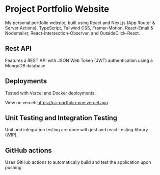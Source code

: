 # Project Portfolio Website
My personal portfolio website, built using React and Next.js (App Router & Server Actions), TypeScript, Tailwind CSS, Framer-Motion, React-Email & Nodemailer, React-Intersection-Observer, and OutsideClick-React.

## Rest API
Features a REST API with JSON Web Token (JWT) authentication using a MongoDB database.

## Deployments
Tested with Vercel and Docker deployments.

View on vercel: https://cc-portfolio-one.vercel.app

## Unit Testing and Integration Testing
Unit and integration testing are done with jest and react-testing-library (WIP).

## GitHub actions
Uses GitHub actions to automatically build and test the application upon pushing.

